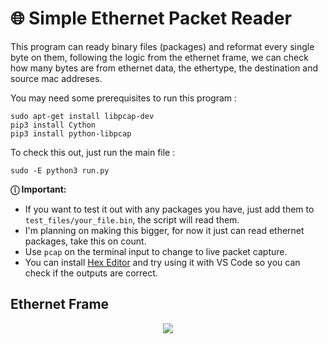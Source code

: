 # 🌐 Simple Ethernet Packet Reader

This program can ready binary files (packages) and reformat every single byte on them, following the logic from the ethernet frame,
we can check how many bytes are from ethernet data, the ethertype, the destination and source mac addreses.

You may need some prerequisites to run this program :
```
sudo apt-get install libpcap-dev
pip3 install Cython
pip3 install python-libpcap
```

To check this out, just run the main file :
```
sudo -E python3 run.py
```

**ⓘ Important:** <br />
* If you want to test it out with any packages you have, just add them to `test_files/your_file.bin`, the script will read them.
* I'm planning on making this bigger, for now it just can read ethernet packages, take this on count.
* Use `pcap` on the terminal input to change to live packet capture.
* You can install [Hex Editor](https://marketplace.visualstudio.com/items?itemName=ms-vscode.hexeditor) and try using it with 
VS Code so you can check if the outputs are correct.

## Ethernet Frame
<p align="center">
  <img src="https://www.ionos.es/digitalguide/fileadmin/DigitalGuide/Screenshots_2018/EN-ethernet-frame-structure.jpg"/>
</p>
